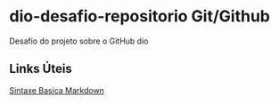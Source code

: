 # <h1>dio-desafio-repositorio Git/Github</h1>
<p>Desafio do projeto sobre o GitHub dio</p>

## Links Úteis
[Sintaxe Basica Markdown](https://www.markdownguide.org/basic-syntax/)
